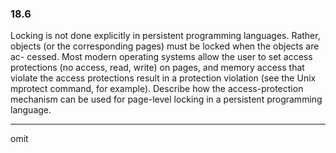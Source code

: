 ### 18.6

Locking is not done explicitly in persistent programming languages. Rather,
objects (or the corresponding pages) must be locked when the objects are ac-
cessed. Most modern operating systems allow the user to set access protections
(no access, read, write) on pages, and memory access that violate the access
protections result in a protection violation (see the Unix mprotect command,
for example). Describe how the access-protection mechanism can be used for
page-level locking in a persistent programming language.

---

omit